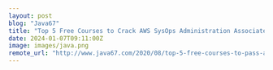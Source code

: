 ```yaml
---
layout: post
blog: "Java67"
title: "Top 5 Free Courses to Crack AWS SysOps Administration Associate Certification Exam in 2024 - Best of Lot"
date: 2024-01-07T09:11:00Z
image: images/java.png
remote_url: "http://www.java67.com/2020/08/top-5-free-courses-to-pass-aws-sysops-administrator-associate-exam.html"
---
```

